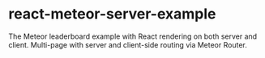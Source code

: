 react-meteor-server-example
===========================

The Meteor leaderboard example with React rendering on both server and client. Multi-page with server and client-side routing via Meteor Router.
